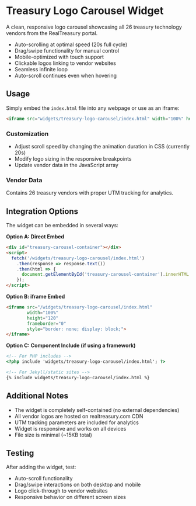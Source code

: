 # Treasury Logo Carousel Widget

A clean, responsive logo carousel showcasing all 26 treasury technology vendors from the RealTreasury portal.

- Auto-scrolling at optimal speed (20s full cycle)
- Drag/swipe functionality for manual control
- Mobile-optimized with touch support
- Clickable logos linking to vendor websites
- Seamless infinite loop
- Auto-scroll continues even when hovering

## Usage
Simply embed the `index.html` file into any webpage or use as an iframe:

```html
<iframe src="widgets/treasury-logo-carousel/index.html" width="100%" height="120" frameborder="0"></iframe>
```

### Customization
- Adjust scroll speed by changing the animation duration in CSS (currently 20s)
- Modify logo sizing in the responsive breakpoints
- Update vendor data in the JavaScript array

### Vendor Data
Contains 26 treasury vendors with proper UTM tracking for analytics.

## Integration Options
The widget can be embedded in several ways:

**Option A: Direct Embed**
```html
<div id="treasury-carousel-container"></div>
<script>
  fetch('/widgets/treasury-logo-carousel/index.html')
    .then(response => response.text())
    .then(html => {
      document.getElementById('treasury-carousel-container').innerHTML = html;
    });
</script>
```

**Option B: iframe Embed**
```html
<iframe src="/widgets/treasury-logo-carousel/index.html" 
        width="100%" 
        height="120" 
        frameborder="0"
        style="border: none; display: block;">
</iframe>
```

**Option C: Component Include (if using a framework)**
```html
<!-- For PHP includes -->
<?php include 'widgets/treasury-logo-carousel/index.html'; ?>

<!-- For Jekyll/static sites -->
{% include widgets/treasury-logo-carousel/index.html %}
```

## Additional Notes
- The widget is completely self-contained (no external dependencies)
- All vendor logos are hosted on realtreasury.com CDN
- UTM tracking parameters are included for analytics
- Widget is responsive and works on all devices
- File size is minimal (~15KB total)

## Testing
After adding the widget, test:
- Auto-scroll functionality
- Drag/swipe interactions on both desktop and mobile
- Logo click-through to vendor websites
- Responsive behavior on different screen sizes
